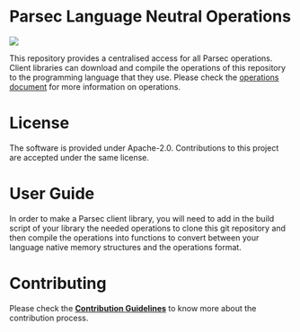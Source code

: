 <!--
  -- Copyright 2019 Contributors to the Parsec project.
  -- SPDX-License-Identifier: Apache-2.0
--->
# Parsec Language Neutral Operations

![](https://github.com/parallaxsecond/parsec-operations/workflows/Continuous%20Integration/badge.svg)

This repository provides a centralised access for all Parsec operations.
Client libraries can download and compile the operations of this repository to the programming language that they use.
Please check the [operations document](https://parallaxsecond.github.io/parsec-book/parsec_client/operations/index.html)
for more information on operations.

# License

The software is provided under Apache-2.0. Contributions to this project are accepted under the same license.

# User Guide

In order to make a Parsec client library, you will need to add in the build script of your library the needed operations
to clone this git repository and then compile the operations into functions to convert between your language native
memory structures and the operations format.

# Contributing

Please check the [**Contribution Guidelines**](https://parallaxsecond.github.io/parsec-book/contributing.html)
to know more about the contribution process.
